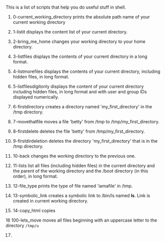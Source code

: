 This is a list of scripts that help you do useful stuff in shell.

1. 0-current_working_directory prints the absolute path name of your current working directory

2. 1-listit displays the content list of your current directory.

3. 2-bring_me_home changes your working directory to your home directory.

4. 3-listfiles displays the contents of your current directory in a long format.

5. 4-listmorefiles displays the contents of your current directory, including hidden files, in long format.

6. 5-listfilesdigitonly displays the content of your current directory including hidden files, in long format and with user and group IDs displayed numerically.

7. 6-firstdirectory creates a directory named 'my_first_directory' in the /tmp directory.

8. 7-movethatfile moves a file 'betty' from /tmp to /tmp/my_first_directory.

9. 8-firstdelete deletes the file 'betty' from /tmp/my_first_directory.

10. 9-firstdirdeletion deletes the directory 'my_first_directory' that is in the /tmp directory.

11. 10-back changes the working directory to the previous one.

12. 11-lists list all files (including hidden files) in the current directory and the parent of the working directory and the /boot directory (in this order), in long format.

13. 12-file_type prints the type of file named 'iamafile' in /tmp.

14. 13-symbolic_link creates a symbolic link to /bin/ls named __ls__. Link is created in current working directory.

15. 14-copy_html copies

16 100-lets_move moves all files beginning with an uppercase letter to the directory `/tmp/u`

17.
